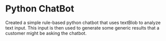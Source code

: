 <h1>Python ChatBot</h1>

Created a simple rule-based python chatbot that uses textBlob to analyze text input.
This input is then used to generate some generic results that a customer might be asking
the chatbot.
